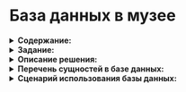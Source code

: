 # База данных в музее

<details><summary><b>Содержание:</b></summary> 
<p1 align="left">
    
>### По указанному пути находится таблица Exel \exel\BD_MUZEY
  
>### В Задании указаны требования к выполнению задачи

>### В описании решения указаны основные действия по выполнению работы

>### В перечне сущьностей указано описание каждой таблицы

>### В сценарии использования базы данных описано что таблица собирает и по какому музею составлялась база данных

</p1>
</details>

<details><summary><b>Задание:</b></summary>
<p2 align="left">
  
### Задание "Сформировать структуру базы данных для музея"

- [ ] 1. Посетить любой музей в вашем городе. Сделать фотоотчет (фото музея, себя на фоне музея/внутри музея)  
- [x] 2. Составить в экселе базу данных со следующей структурой: название таблиц, название полей, название параметров, описание полей, описание параметров. База данных должна включать не менее 30 таблиц!
- [x] 3. Нарисовать взаимосвязи таблиц (miro/draw.io/excel).
- [x]  4. Написать сценарий использования созданной базы данных. 
</p2>
</details>

<details><summary><b>Описание решения:</b></summary>
    
<p3 align="left">
  
    В рамках открытия модуля "База данных в музее" пойти в музей нет ни какой возможности 
    но работу хочется сделать не смотря не на что. В рамках работы было сделано составление 
    основных таблиц по работе музея. далее была вынечена повтарающаяся информация для уменьшения 
    обьема таблиц. После этого были созданы связи между таблицами.

</p3>
</details>


<details><summary><b>Перечень сущностей в базе данных:</b></summary>
<p4 align="left">

## 1. Таблица: "Посетители"

### Описание таблицы

> **Посетители** – хранит в себе данные о клиентах (посетителей) музея, частные колекционеры (которые проводят выставки в музее)

## 2. Таблица: "Совершеннолетие"

### Описание таблицы

> **Совершеннолетие** – унификация ввода данных в связанные таблицы, экономия памяти путем ликвидации дублирования.

## 3. Таблица: "Экскурсия"

### Описание таблицы

> **Экскурсия** – собирает информацию из связаных таблиц для упрощения отображения данных 

## 4. Таблица: "Стоимость билета"

### Описание таблицы

> **Стоимость билета** – хранит информацию стоимости билета для каждой экскурсии, вынесено в отдельную таблицу для экономия памяти путем ликвидации дублирования.

## 5. Таблица: "Контактные данные посетителя"

### Описание таблицы

> **Контактные данные посетителя** – хранит информацию данных для связи каждого сотрудника, вынесено в отдельную таблицу для экономия памяти путем ликвидации дублирования.

## 6. Таблица: "Сотрудники"

### Описание таблицы

> **Сотрудники** – таблица хранит в себе информацию о сотрудниках организации и сотрудниках контрагентов, которые связаны с деятельностью оргназации. Используется в том числе для исключения дублирования информации в связанных таблицах.

## 7. Таблица: "Фио сотрудника"

### Описание таблицы

> **Фио сотрудника** – хранит информацию ФИО каждого сотрудника , вынесено в отдельную таблицу для экономия памяти путем ликвидации дублирования.

## 8. Таблица: "Должность"

### Описание таблицы

> **Должность** – Таблица хранит в себе наименование должностей сотрудников организации. Используется для исключения дублирования информации в связанной таблице "Сотрудники организации".

## 9. Таблица: "Контактные данные сотрудника"

### Описание таблицы

> **Контактные данные сотрудника** – унификация ввода данных в связанные таблицы, экономия памяти путем ликвидации дублирования.

## 10. Таблица: "Адрес проживания"

### Описание таблицы

> **Адрес проживания** – хранит информацию о место проживание о каждом сотруднике, вынесено в отдельную таблицу для экономия памяти путем ликвидации дублирования.

## 11. Таблица: "Помещение"

### Описание таблицы

> **Помещение** – хранит информацию ФИО каждого сотрудника , вынесено в отдельную таблицу для экономия памяти путем ликвидации дублирования.

## 12. Таблица: "Смена"

### Описание таблицы

> **Смена** – хранит информацию о времени работы сотрудников , вынесено в отдельную таблицу для экономия памяти путем ликвидации дублирования.

## 13. Таблица: "Место хранения"

### Описание таблицы

> **Место хранения** – хранит в себе информацию о существующем в организации месте хранения экспонатов, каждое место имеет уникальный идентификатор и пояснение в виде "Наименования".

## 14. Таблица: "Музей"

### Описание таблицы

> **Музей** – хранит в себе ссылку на организацию (организации) владельца базы данных. Организация владелец может быть расформирована, либо состоять из нескольких подчиненных ЮЛ. В связи с чем, данная сущность хранит "историю" и указатель на "основное ЮЛ".

## 15. Таблица: "Виды мест хранения"

### Описание таблицы

> **Виды мест хранения** – хранит информацию о видах мест хранения "Экспонатов". Предназначена для исключения дублирования данных в связанных таблицах. 

## 16. Таблица: "Расположение экспоната"

### Описание таблицы

> **Расположение экспоната** – хранит информацию о месте расположения "Экспонатов". Предназначена для исключения дублирования данных в связанных таблицах. 

## 17. Таблица: "Ячейки мест хранения"

### Описание таблицы

> **Ячейки мест хранения** – хранит в себе информацию о существующих в организации ячейках хранения экспонатов, каждая ячейка имеет уникальный идентификатор и пояснение в виде "Наименования".

## 18. Таблица: "Экспонаты"

### Описание таблицы

> **Экспонаты** – хранит в себе информацию о выставляемых "Организацией" "Экспонатах".

## 19. Таблица: "Информация об экспонате"

### Описание таблицы

> **Информация об экспонате** – представляет собой таблицу, которая хранит в себе иерархические связи категорий "Экспонатов".

## 20. Таблица: "Владелец экспоната"

### Описание таблицы

> **Владелец экспоната** – хранит информацию о владельце экспоната , вынесено в отдельную таблицу для экономия памяти путем ликвидации дублирования.

## 21. Таблица: "Подлинность"

### Описание таблицы

> **Подлинность** – хранит информацию о подлинности экспоната , вынесено в отдельную таблицу для экономия памяти путем ликвидации дублирования.

## 22. Таблица: "Стоимость"

### Описание таблицы

> **Стоимость** – хранит информацию о стоимости экспоната , вынесено в отдельную таблицу для экономия памяти путем ликвидации дублирования.

## 23. Таблица: "Авторы"

### Описание таблицы

> **Авторы** – хранит информацию о авторе экспоната и связующие данные из других таблиц, вынесено в отдельную таблицу для экономия памяти путем ликвидации дублирования.

## 24. Таблица: "Информация про авторов"

### Описание таблицы

> **Информация про авторов** – хранит подробную информацию о авторе экспоната , вынесено в отдельную таблицу для экономия памяти путем ликвидации дублирования.

## 25. Таблица: "Рейтинг экспонатов"

### Описание таблицы

> **Рейтинг экспонатов** – данная таблица собирает информацию о экспонатах и формирует оценку.

## 26. Таблица: "Рейтинг сотрудников"

### Описание таблицы

> **Рейтинг сотрудников** – данная таблица собирает информацию о сотрудниках и формирует оценку.

## 27. Таблица: "Описание экскурсий"

### Описание таблицы

> **Описание экскурсий** – хранит описание программы о проводимых когда либо в музее экскурсиях

## 28. Таблица: "Контрагент"

### Описание таблицы

> **Контрагент** – хранит о себе основные сведения о конрагентах (ЮЛ), в том числе и о "Нашей" организации. Данные контрагентов используются повсеместно, например указываются в качестве организатора выставки или владельца "экспоната". Использование выделенной таблицы в базе данных позволяет сократить дублирование информации.

## 29. Таблица: "ОКОПФ"

### Описание таблицы

> **ОКОПФ** – это общероссийский классификатор организационно-правовых форм (ОПФ) собственности, на основании которого субъектам предпринимательства после их регистрации присваиваются коды, позволяющие идентифицировать их принадлежность к организационно-правовой форме.

## 30. Таблица: "КЛАДР"

### Описание таблицы

> **КЛАДР** — это классификатор адресов Российской Федерации (КЛАДР), ведомственный классификатор ФНС России, созданный для распределения территорий между налоговыми инспекциями и автоматизированной рассылки корреспонденции.

</p4>
</details>

<details><summary><b>Сценарий использования базы данных:</b></summary>
<p5 align="left">

## Назначение базы данных

    Данная концепция базы данных расчитана на использование оргазициями, 
    которые ведут выставочную деятельность: имеют собственную или привлекаемые коллекции экспонатов,  
    собственные или арендные места хранения (выстовочные залы).
    Предназначена для учета экспонатов и аналитики посетителей. 
    Составление рейтинга сотрудников и экспонатов и учета посещения

    База данных писалась на основе объекта: "Закрытый музей авиации АО ОДК-СТАР".

</p5>
</details>
